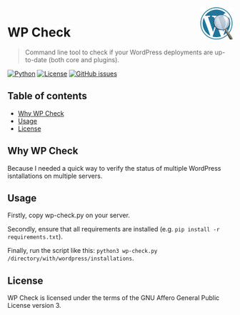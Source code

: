 <a href="https://www.bernardi.cloud/">
    <img src=".readme-files/wp-check-logo-72.png" alt="WP Check logo" title="WP Check" align="right" height="72" />
</a>

# WP Check
> Command line tool to check if your WordPress deployments are up-to-date (both core and plugins).

[![Python](https://img.shields.io/badge/python-v3.7+-blue.svg)](https://www.python.org)
[![License](https://img.shields.io/github/license/bernarpa/wp-check.svg)](https://opensource.org/licenses/AGPL-3.0)
[![GitHub issues](https://img.shields.io/github/issues/bernarpa/wp-check.svg)](https://github.com/bernarpa/wp-check/issues)

## Table of contents

- [Why WP Check](#why-wp-check)
- [Usage](#usage)
- [License](#license)

## Why WP Check

Because I needed a quick way to verify the status of multiple WordPress isntallations on multiple servers.

## Usage

Firstly, copy wp-check.py on your server.

Secondly, ensure that all requirements are installed (e.g. `pip install -r requirements.txt`).

Finally, run the script like this: `python3 wp-check.py /directory/with/wordpress/installations`.

## License

WP Check is licensed under the terms of the GNU Affero General Public License version 3.
